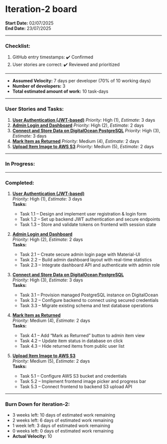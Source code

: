 # Iteration-2 board

**Start Date:** 02/07/2025  
**End Date:** 23/07/2025  

---

### Checklist:
1. GitHub entry timestamps: ✔️ Confirmed  
2. User stories are correct: ✔️ Reviewed and prioritized  

---

- **Assumed Velocity:** 7 days per developer (70% of 10 working days)  
- **Number of developers:** 3  
- **Total estimated amount of work:** 10 task-days  

---

### User Stories and Tasks:

1. **[User Authentication (JWT-based)](./user_stories/user_story_user_authentication.md)** *Priority:* High (1), *Estimate:* 3 days  
2. **[Admin Login and Dashboard](./user_stories/user_story_admin_login_dashboard.md)** *Priority:* High (2), *Estimate:* 2 days
3. **[Connect and Store Data on DigitalOcean PostgreSQL](./user_stories/user_story_digitalocean_storage.md)** *Priority:* High (3), *Estimate:* 3 days 
4. **[Mark Item as Returned](./user_stories/user_story_mark_item_returned.md)** *Priority:* Medium (4), *Estimate:* 2 days  
5. **[Upload Item Image to AWS S3](./user_stories/user_story_aws_s3_upload.md)** *Priority:* Medium (5), *Estimate:* 2 days  

---

### In Progress:

---

### Completed:

1. **[User Authentication (JWT-based)](./user_stories/user_story_user_authentication.md)**  
   *Priority:* High (1), *Estimate:* 3 days  
   **Tasks:**
   - Task 1.1 – Design and implement user registration & login form
   - Task 1.2 – Set up backend JWT authentication and secure endpoints
   - Task 1.3 – Store and validate tokens on frontend with session state

2. **[Admin Login and Dashboard](./user_stories/user_story_admin_login_dashboard.md)**  
   *Priority:* High (2), *Estimate:* 2 days  
   **Tasks:**
   - Task 2.1 – Create secure admin login page with Material-UI
   - Task 2.2 – Build admin dashboard layout with real-time statistics
   - Task 2.3 – Integrate dashboard API and authenticate with admin role
  
3. **[Connect and Store Data on DigitalOcean PostgreSQL](./user_stories/user_story_digitalocean_storage.md)**  
   *Priority:* High (3), *Estimate:* 3 days  
   **Tasks:**
   - Task 3.1 – Provision managed PostgreSQL instance on DigitalOcean
   - Task 3.2 – Configure backend to connect using secured credentials
   - Task 3.3 – Migrate existing schema and test database operations

4. **[Mark Item as Returned](./user_stories/user_story_mark_item_returned.md)**  
   *Priority:* Medium (4), *Estimate:* 2 days  
   **Tasks:**
   - Task 4.1 – Add “Mark as Returned” button to admin item view
   - Task 4.2 – Update item status in database on click
   - Task 4.3 – Hide returned items from public user list

5. **[Upload Item Image to AWS S3](./user_stories/user_story_aws_s3_upload.md)**  
   *Priority:* Medium (5), *Estimate:* 2 days  
   **Tasks:**
   - Task 5.1 – Configure AWS S3 bucket and credentials
   - Task 5.2 – Implement frontend image picker and progress bar
   - Task 5.3 – Connect frontend to backend S3 upload API
  
---

### Burn Down for iteration-2:
- 3 weeks left: 10 days of estimated work remaining  
- 2 weeks left: 6 days of estimated work remaining  
- 1 week left: 3 days of estimated work remaining  
- 0 weeks left: 0 days of estimated work remaining  
- **Actual Velocity:** 10

